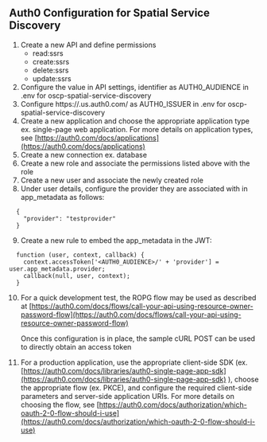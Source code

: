 

## Auth0 Configuration for Spatial Service Discovery

1. Create a new API and define permissions
    - read:ssrs
    - create:ssrs
    - delete:ssrs
    - update:ssrs
2. Configure the value in API settings, identifier as AUTH0_AUDIENCE in .env for oscp-spatial-service-discovery
3. Configure https://<AUTH0 TENANT>.us.auth0.com/ as AUTH0_ISSUER in .env for oscp-spatial-service-discovery
4. Create a new application and choose the appropriate application type ex. single-page web application. For more details on application types, see [https://auth0.com/docs/applications](https://auth0.com/docs/applications)
5. Create a new connection ex. database
6. Create a new role and associate the permissions listed above with the role
7. Create a new user and associate the newly created role
8. Under user details, configure the provider they are associated with in app_metadata as follows:

```
  {
    "provider": "testprovider"
  }
```


9. Create a new rule to embed the app_metadata in the JWT:

```
  function (user, context, callback) {
    context.accessToken['<AUTH0_AUDIENCE>/' + 'provider'] = user.app_metadata.provider;
    callback(null, user, context);
  }
```


10. For a quick development test, the ROPG flow may be used as described at [https://auth0.com/docs/flows/call-your-api-using-resource-owner-password-flow](https://auth0.com/docs/flows/call-your-api-using-resource-owner-password-flow)

    Once this configuration is in place, the sample cURL POST can be used to directly obtain an access token


11. For a production application, use the appropriate client-side SDK (ex. [https://auth0.com/docs/libraries/auth0-single-page-app-sdk](https://auth0.com/docs/libraries/auth0-single-page-app-sdk) ), choose the appropriate flow (ex. PKCE), and configure the required client-side parameters and server-side application URIs. For more details on choosing the flow, see [https://auth0.com/docs/authorization/which-oauth-2-0-flow-should-i-use](https://auth0.com/docs/authorization/which-oauth-2-0-flow-should-i-use)



